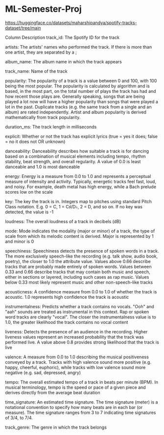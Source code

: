 # ML-Semester-Proj
https://huggingface.co/datasets/maharshipandya/spotify-tracks-dataset/tree/main

Column Description
track_id: The Spotify ID for the track

artists: The artists' names who performed the track. If there is more than one artist, they are separated by a ;

album_name: The album name in which the track appears

track_name: Name of the track

popularity: The popularity of a track is a value between 0 and 100, with 100 being the most popular. The popularity is calculated by algorithm and is based, in the most part, on the total number of plays the track has had and how recent those plays are. Generally speaking, songs that are being played a lot now will have a higher popularity than songs that were played a lot in the past. Duplicate tracks (e.g. the same track from a single and an album) are rated independently. Artist and album popularity is derived mathematically from track popularity.

duration_ms: The track length in milliseconds

explicit: Whether or not the track has explicit lyrics (true = yes it does; false = no it does not OR unknown)

danceability: Danceability describes how suitable a track is for dancing based on a combination of musical elements including tempo, rhythm stability, beat strength, and overall regularity. A value of 0.0 is least danceable and 1.0 is most danceable

energy: Energy is a measure from 0.0 to 1.0 and represents a perceptual measure of intensity and activity. Typically, energetic tracks feel fast, loud, and noisy. For example, death metal has high energy, while a Bach prelude scores low on the scale

key: The key the track is in. Integers map to pitches using standard Pitch Class notation. E.g. 0 = C, 1 = C♯/D♭, 2 = D, and so on. If no key was detected, the value is -1

loudness: The overall loudness of a track in decibels (dB)

mode: Mode indicates the modality (major or minor) of a track, the type of scale from which its melodic content is derived. Major is represented by 1 and minor is 0

speechiness: Speechiness detects the presence of spoken words in a track. The more exclusively speech-like the recording (e.g. talk show, audio book, poetry), the closer to 1.0 the attribute value. Values above 0.66 describe tracks that are probably made entirely of spoken words. Values between 0.33 and 0.66 describe tracks that may contain both music and speech, either in sections or layered, including such cases as rap music. Values below 0.33 most likely represent music and other non-speech-like tracks

acousticness: A confidence measure from 0.0 to 1.0 of whether the track is acoustic. 1.0 represents high confidence the track is acoustic

instrumentalness: Predicts whether a track contains no vocals. "Ooh" and "aah" sounds are treated as instrumental in this context. Rap or spoken word tracks are clearly "vocal". The closer the instrumentalness value is to 1.0, the greater likelihood the track contains no vocal content

liveness: Detects the presence of an audience in the recording. Higher liveness values represent an increased probability that the track was performed live. A value above 0.8 provides strong likelihood that the track is live

valence: A measure from 0.0 to 1.0 describing the musical positiveness conveyed by a track. Tracks with high valence sound more positive (e.g. happy, cheerful, euphoric), while tracks with low valence sound more negative (e.g. sad, depressed, angry)

tempo: The overall estimated tempo of a track in beats per minute (BPM). In musical terminology, tempo is the speed or pace of a given piece and derives directly from the average beat duration

time_signature: An estimated time signature. The time signature (meter) is a notational convention to specify how many beats are in each bar (or measure). The time signature ranges from 3 to 7 indicating time signatures of 3/4, to 7/4.

track_genre: The genre in which the track belongs
